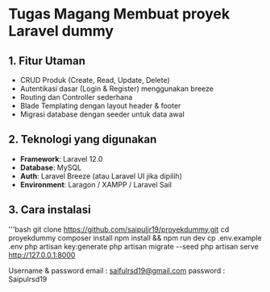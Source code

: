 # Tugas Magang Membuat proyek Laravel dummy
## 1. Fitur Utaman
- CRUD Produk (Create, Read, Update, Delete)
- Autentikasi dasar (Login & Register) menggunakan breeze
- Routing dan Controller sederhana
- Blade Templating dengan layout header & footer
- Migrasi database dengan seeder untuk data awal

## 2. Teknologi yang digunakan
- **Framework**: Laravel 12.0
- **Database**: MySQL
- **Auth**: Laravel Breeze (atau Laravel UI jika dipilih)
- **Environment**: Laragon / XAMPP / Laravel Sail

## 3. Cara instalasi
'''bash
git clone https://github.com/saipuljr19/proyekdummy.git
cd proyekdummy
composer install
npm install && npm run dev
cp .env.example .env
php artisan key:generate
php artisan migrate --seed
php artisan serve
http://127.0.0.1:8000

Username & password
email : saifulrsd19@gmail.com
password : Saipulrsd19
